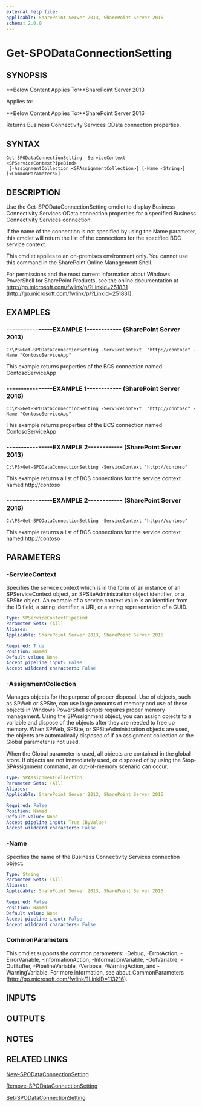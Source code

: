 ```yaml
---
external help file: 
applicable: SharePoint Server 2013, SharePoint Server 2016
schema: 2.0.0
---
```


# Get-SPODataConnectionSetting

## SYNOPSIS
**Below Content Applies To:**SharePoint Server 2013

Applies to:

**Below Content Applies To:**SharePoint Server 2016

Returns Business Connectivity Services OData connection properties.



## SYNTAX

```
Get-SPODataConnectionSetting -ServiceContext <SPServiceContextPipeBind>
 [-AssignmentCollection <SPAssignmentCollection>] [-Name <String>] [<CommonParameters>]
```

## DESCRIPTION
Use the Get-SPODataConnectionSetting cmdlet to display Business Connectivity Services OData connection properties for a specified Business Connectivity Services connection.

If the name of the connection is not specified by using the Name parameter, this cmdlet will return the list of the connections for the specified BDC service context.

This cmdlet applies to an on-premises environment only.
You cannot use this command in the SharePoint Online Management Shell.

For permissions and the most current information about Windows PowerShell for SharePoint Products, see the online documentation at http://go.microsoft.com/fwlink/p/?LinkId=251831 (http://go.microsoft.com/fwlink/p/?LinkId=251831).

## EXAMPLES

### ----------------EXAMPLE 1------------ (SharePoint Server 2013)
```
C:\PS>Get-SPODataConnectionSetting -ServiceContext  "http://contoso" -Name "ContosoServiceApp"
```

This example returns properties of the BCS connection named ContosoServiceApp

### ----------------EXAMPLE 1------------ (SharePoint Server 2016)
```
C:\PS>Get-SPODataConnectionSetting -ServiceContext  "http://contoso" -Name "ContosoServiceApp"
```

This example returns properties of the BCS connection named ContosoServiceApp

### ----------------EXAMPLE 2------------ (SharePoint Server 2013)
```
C:\PS>Get-SPODataConnectionSetting -ServiceContext "http://contoso"
```

This example returns a list of BCS connections for the service context named http://contoso

### ----------------EXAMPLE 2------------ (SharePoint Server 2016)
```
C:\PS>Get-SPODataConnectionSetting -ServiceContext "http://contoso"
```

This example returns a list of BCS connections for the service context named http://contoso

## PARAMETERS

### -ServiceContext
Specifies the service context which is in the form of an instance of an SPServiceContext object, an SPSiteAdministration object identifier, or a SPSite object.
An example of a service context value is an identifier from the ID field, a string identifier, a URI, or a string representation of a GUID.

```yaml
Type: SPServiceContextPipeBind
Parameter Sets: (All)
Aliases: 
Applicable: SharePoint Server 2013, SharePoint Server 2016

Required: True
Position: Named
Default value: None
Accept pipeline input: False
Accept wildcard characters: False
```

### -AssignmentCollection
Manages objects for the purpose of proper disposal.
Use of objects, such as SPWeb or SPSite, can use large amounts of memory and use of these objects in Windows PowerShell scripts requires proper memory management.
Using the SPAssignment object, you can assign objects to a variable and dispose of the objects after they are needed to free up memory.
When SPWeb, SPSite, or SPSiteAdministration objects are used, the objects are automatically disposed of if an assignment collection or the Global parameter is not used.

When the Global parameter is used, all objects are contained in the global store.
If objects are not immediately used, or disposed of by using the Stop-SPAssignment command, an out-of-memory scenario can occur.

```yaml
Type: SPAssignmentCollection
Parameter Sets: (All)
Aliases: 
Applicable: SharePoint Server 2013, SharePoint Server 2016

Required: False
Position: Named
Default value: None
Accept pipeline input: True (ByValue)
Accept wildcard characters: False
```

### -Name
Specifies the name of the Business Connectivity Services connection object.

```yaml
Type: String
Parameter Sets: (All)
Aliases: 
Applicable: SharePoint Server 2013, SharePoint Server 2016

Required: False
Position: Named
Default value: None
Accept pipeline input: False
Accept wildcard characters: False
```

### CommonParameters
This cmdlet supports the common parameters: -Debug, -ErrorAction, -ErrorVariable, -InformationAction, -InformationVariable, -OutVariable, -OutBuffer, -PipelineVariable, -Verbose, -WarningAction, and -WarningVariable. For more information, see about_CommonParameters (http://go.microsoft.com/fwlink/?LinkID=113216).

## INPUTS

## OUTPUTS

## NOTES

## RELATED LINKS

[New-SPODataConnectionSetting]()

[Remove-SPODataConnectionSetting]()

[Set-SPODataConnectionSetting]()

